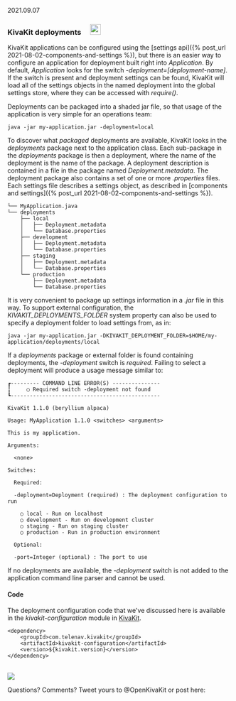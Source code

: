 2021.09.07

### KivaKit deployments &nbsp; <img style="vertical-align:baseline; margin-left: 8px;" src="https://state-of-the-art.org/graphics/server/server.svg" height="24"/>

KivaKit applications can be configured using the [settings api]({% post_url 2021-08-02-components-and-settings %}), but there is an easier way to configure an application for deployment built right into *Application*. By default, *Application* looks for the switch *-deployment=[deployment-name]*. If the switch is present and deployment settings can be found, KivaKit will load all of the settings objects in the named deployment into the global settings store, where they can be accessed with *require()*. 

Deployments can be packaged into a shaded jar file, so that usage of the application is very simple for an operations team:

    java -jar my-application.jar -deployment=local

To discover what *packaged* deployments are available, KivaKit looks in the *deployments* package next to the application class. Each sub-package in the *deployments* package is then a deployment, where the name of the deployment is the name of the package. A deployment description is contained in a file in the package named *Deployment.metadata*. The deployment package also contains a set of one or more *.properties* files. Each settings file describes a settings object, as described in [components and settings]({% post_url 2021-08-02-components-and-settings %}).

    └── MyApplication.java
    └── deployments
        ├── local
        │   ├── Deployment.metadata
        │   └── Database.properties
        ├── development
        │   ├── Deployment.metadata
        │   └── Database.properties
        ├── staging
        │   ├── Deployment.metadata
        │   └── Database.properties
        └── production
            ├── Deployment.metadata
            └── Database.properties

It is very convenient to package up settings information in a *.jar* file in this way. To support external configuration, the *KIVAKIT_DEPLOYMENTS_FOLDER* system property can also be used to specify a deployment folder to load settings from, as in:

    java -jar my-application.jar -DKIVAKIT_DEPLOYMENT_FOLDER=$HOME/my-application/deployments/local

If a *deployments* package or external folder is found containing deployments, the *-deployment* switch is *required*. Failing to select a deployment will produce a usage message similar to:

    ┏--------- COMMAND LINE ERROR(S) ---------------
    ┋     ○ Required switch -deployment not found
    ┗-----------------------------------------------
    
    KivaKit 1.1.0 (beryllium alpaca)
    
    Usage: MyApplication 1.1.0 <switches> <arguments>
    
    This is my application.
    
    Arguments:
    
      <none>
    
    Switches:
    
      Required:
    
      -deployment=Deployment (required) : The deployment configuration to run
    
        ○ local - Run on localhost
        ○ development - Run on development cluster
        ○ staging - Run on staging cluster
        ○ production - Run in production environment
      
      Optional:
    
      -port=Integer (optional) : The port to use

If no deployments are available, the *-deployment* switch is not added to the application command line parser and cannot be used.

#### Code

The deployment configuration code that we've discussed here is available in the *kivakit-configuration* module in [KivaKit](https://www.kivakit.org).

    <dependency>
        <groupId>com.telenav.kivakit</groupId>
        <artifactId>kivakit-configuration</artifactId>
        <version>${kivakit.version}</version>
    </dependency>

<br/>

<img src="https://www.kivakit.org/images/horizontal-line-512.png" srcset="https://www.kivakit.org/images/horizontal-line-512-2x.png 2x" />

Questions? Comments? Tweet yours to @OpenKivaKit or post here:

<script
  async
  src="https://utteranc.es/client.js"
  repo="jonathanlocke/jonathanlocke.github.io"
  issue-term="deployment"
  theme="github-dark"
  crossorigin="anonymous"
></script>


